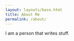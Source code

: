 ```yaml
---
layout: layouts/base.html
title: About Me
permalink: /about/
---
```


I am a person that writes stuff.
